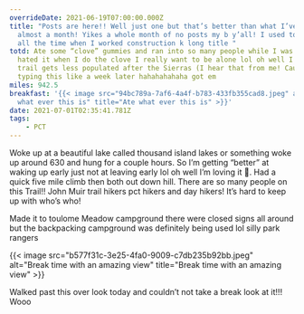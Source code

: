 ```yaml
---
overrideDate: 2021-06-19T07:00:00.000Z
title: "Posts are here!! Well just one but that’s better than what I’ve done for
  almost a month! Yikes a whole month of no posts my b y’all! I used to say that
  all the time when I worked construction k long title "
totd: Ate some “clove” gummies and ran into so many people while I was hiking. I
  hated it when I do the clove I really want to be alone lol oh well I hear the
  trail gets less populated after the Sierras (I hear that from me! Cause I’m
  typing this like a week later hahahahahaha got em
miles: 942.5
breakfast: '{{< image src="94bc789a-7af6-4a4f-b783-433fb355cad8.jpeg" alt="Ate
  what ever this is" title="Ate what ever this is" >}}'
date: 2021-07-01T02:35:41.781Z
tags: 
    - PCT
---
```

Woke up at a beautiful lake called thousand island lakes or something woke up around 630 and hung for a couple hours. So I’m getting “better” at waking up early just not at leaving early lol oh well I’m loving it 🥰. Had a quick five mile climb then both out down hill. There are so many people on this Trail!! John Muir trail hikers  pct hikers and day hikers! It’s hard to keep up with who’s who! 



Made it to toulome Meadow campground there were closed signs all around but the backpacking campground was definitely being used lol silly park rangers 

{{< image src="b577f31c-3e25-4fa0-9009-c7db235b92bb.jpeg" alt="Break time with an amazing view" title="Break time with an amazing view" >}}

Walked past this over look today and couldn’t not take a break look at it!!! Wooo